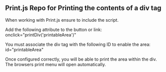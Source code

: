 ## Print.js Repo for Printing the contents of a div tag

When working with Print.js ensure to include the script. 

Add the following attribute to the button or link: onclick="printDiv('printableArea')"

You must associate the div tag with the following ID to enable the area: id="printableArea"

Once configured correctly, you will be able to print the area within the div. The browsers print menu will open automatically. 

